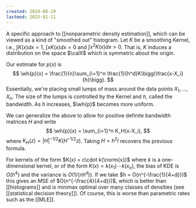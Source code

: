 ```yaml
---
created: 2024-08-29
lastmod: 2025-01-11
---
```


A specific approach to [[nonparametric density estimation]], which can be viewed as a kind of "smoothed out" histogram. Let $K$ be a smoothing Kernel, i.e., $\int K(x)dx=1$, $\int x K(x)dx=0$ and $\int x^2 K(x)dx>0$. That is, $K$ induces a distribution on the space $\calX$ which is symmetric about the origin.  

Our estimate for $p(x)$ is 
$$
\wh{p}(x) = \frac{1}{n}\sum_{i=1}^n \frac{1}{h^d}K\bigg(\frac{x-X_i}{h}\bigg).
$$
Essentially, we're placing small lumps of mass around the data points $X_1,\dots,X_n$. The size of the lumps is controlled by the Kernel and $h$, called the bandwidth. As $h$ increases, $\wh{p}$  becomes more uniform. 

We can generalize the above to allow for positive definite bandwidth matrices $H$ and write 
$$
\wh{p}(x) = \sum_{i=1}^n K_H(x-X_i),
$$
where $K_H(z) = |H|^{-1/2}K(H^{-1/2}z)$.  Taking $H=h^2I$ recovers the previous formula. 

For kernels of the form $K(x) = c\cdot k(\norm{x})$ where $k$ is a one-dimensional kernel, or of the form $K(x) = k(x_1)\cdots k(x_n)$, the bias of KDE is $O(h^4)$ and the variance is $O(1/(nh^d))$. If we take $h = O(n^{-\frac{1}{4+d}})$ this gives an MSE of $O(n^{-\frac{4}{4+d}})$, which is better than [[histograms]] and is minimax optimal over many classes of densities (see [[statistical decision theory]]). Of course, this is worse than parametric rates such as the [[MLE]]. 
